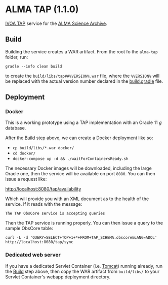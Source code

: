 # ALMA TAP (1.1.0)

[IVOA TAP](http://ivoa.net/Documents/TAP/) service for the [ALMA Science Archive](http://almascience.nrao.edu/).

## Build

Building the service creates a WAR artifact.  From the root fo the `alma-tap` folder, run:

`gradle --info clean build`

to create the `build/libs/tap##%VERSION%.war` file, where the `%VERSION%` will be replaced with the actual version number declared in the [build.gradle](build.gradle) file.

## Deployment

### Docker
This is a working prototype using a TAP implementation with an Oracle 11 _g_ database.

After the [Build](#build) step above, we can create a Docker deployment like so:

  - `cp build/libs/*.war docker/`
  - `cd docker/`
  - `docker-compose up -d && ./waitForContainersReady.sh`

The necessary Docker images will be downloaded, including the large Oracle one, then the service will be available on port `8080`.  You can then issue a request like:

[http://localhost:8080/tap/availability](http://localhost:8080/tap/availability)

Which will provide you with an XML document as to the health of the service.  If it reads with the message:

`The TAP ObsCore service is accepting queries`

Then the TAP service is running properly.  You can then issue a query to the sample ObsCore table:

`curl -L -d 'QUERY=SELECT+TOP+1+*+FROM+TAP_SCHEMA.obscore&LANG=ADQL' http://localhost:8080/tap/sync`

### Dedicated web server

If you have a dedicated Servlet Container (i.e. [Tomcat](http://tomcat.apache.org)) running already, run the [Build](#build) step above, then copy the WAR artifact from `build/libs/` to your Servlet Container's webapp deployment directory.
